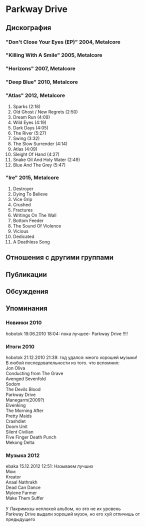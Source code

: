 # Parkway Drive



## Дискография

### "Don't Close Your Eyes (EP)" 2004, Metalcore



### "Killing With A Smile" 2005, Metalcore



### "Horizons" 2007, Metalcore



### "Deep Blue" 2010, Metalcore



### "Atlas" 2012, Metalcore

01. Sparks (2:18)
02. Old Ghost / New Regrets (2:50)
03. Dream Run (4:09)
04. Wild Eyes (4:19)
05. Dark Days (4:05)
06. The River (5:27)
07. Swing (3:32)
08. The Slow Surrender (4:14)
09. Atlas (4:09)
10. Sleight Of Hand (4:27)
11. Snake Oil And Holy Water (2:49)
12. Blue And The Grey (5:47)

### "Ire" 2015, Metalcore

01. Destroyer
02. Dying To Believe
03. Vice Grip
04. Crushed
05. Fractures
06. Writings On The Wall
07. Bottom Feeder
08. The Sound Of Violence
09. Vicious
10. Dedicated
11. A Deathless Song


## Отношения с другими группами


## Публикации


## Обсуждения


## Упоминания

### Новинки 2010

hobotok 19.06.2010 18:04:
пока лучшее- Parkway Drive !!!!<BR>

### Итоги 2010

hobotok 21.12.2010 21:39:
год удался: много хорошей музыки!<BR>В любой последовательности из того. что вспомнил:<BR>Jon Oliva<BR>Conducting from The Grave<BR>Avenged Sevenfold<BR>Sodom<BR>The Devils Blood<BR>Parkway Drive<BR>Manegarm(2009?)<BR>Elvenking<BR>The Morning After<BR>Pretty Maids<BR>Crashdiet<BR>Doom Unit<BR>Silent Civilian<BR>Five Finger Death Punch<BR>Mekong Delta

### Музыка 2012

ebaka 15.12.2012 12:51:
Называем лучших<BR>Мои:<BR>Kreator<BR>Anaal Nathrakh<BR>Dead Can Dance<BR>Mylene Farmer<BR>Make Them Suffer<BR><BR>У Лакримозы неплохой альбом, но это не их уровень<BR>Parkway Drive выдали хороший музон, но его хуй отличишь от предыдущего

